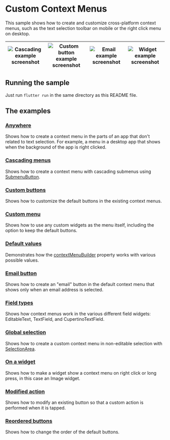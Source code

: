 # Custom Context Menus

This sample shows how to create and customize cross-platform context menus,
such as the text selection toolbar on mobile or the right click menu on desktop.

| ![Cascading example screenshot](https://raw.githubusercontent.com/flutter/samples/main/context_menus/screenshots/cascading.png) | ![Custom button example screenshot](https://raw.githubusercontent.com/flutter/samples/main/context_menus/screenshots/custom.png) | ![Email example screenshot](https://raw.githubusercontent.com/flutter/samples/main/context_menus/screenshots/email.png) | ![Widget example screenshot](https://raw.githubusercontent.com/flutter/samples/main/context_menus/screenshots/image.png) |
| --- | --- | --- | --- |

## Running the sample

Just run `flutter run` in the same directory as this README file.

## The examples

### [Anywhere](https://github.com/flutter/samples/blob/main/context_menus/lib/anywhere_page.dart)
Shows how to create a context menu in the parts of an app that don't related to
text selection.  For example, a menu in a desktop app that shows when the
background of the app is right clicked.

### [Cascading menus](https://github.com/flutter/samples/blob/main/context_menus/lib/cascading_menu_page.dart)
Shows how to create a context menu with cascading submenus using
[SubmenuButton](https://master-api.flutter.dev/flutter/material/SubmenuButton-class.html).

### [Custom buttons](https://github.com/flutter/samples/blob/main/context_menus/lib/custom_buttons_page.dart)
Shows how to customize the default buttons in the existing context menus.

### [Custom menu](https://github.com/flutter/samples/blob/main/context_menus/lib/custom_menu_page.dart)
Shows how to use any custom widgets as the menu itself, including the option to
keep the default buttons.

### [Default values](https://github.com/flutter/samples/blob/main/context_menus/lib/default_values_page.dart)
Demonstrates how the
[contextMenuBuilder](https://master-api.flutter.dev/flutter/material/TextField/contextMenuBuilder.html)
property works with various possible values.

### [Email button](https://github.com/flutter/samples/blob/main/context_menus/lib/email_button_page.dart)
Shows how to create an "email" button in the default context menu that shows
only when an email address is selected.

### [Field types](https://github.com/flutter/samples/blob/main/context_menus/lib/field_types_page.dart)
Shows how context menus work in the various different field widgets:
EditableText, TextField, and CupertinoTextField.

### [Global selection](https://github.com/flutter/samples/blob/main/context_menus/lib/global_selection_page.dart)
Shows how to create a custom context menu in non-editable selection with
[SelectionArea](https://master-api.flutter.dev/flutter/material/SelectionArea-class.html).

### [On a widget](https://github.com/flutter/samples/blob/main/context_menus/lib/image_page.dart)
Shows how to make a widget show a context menu on right click or long press, in
this case an Image widget.

### [Modified action](https://github.com/flutter/samples/blob/main/context_menus/lib/modified_action_page.dart)
Shows how to modify an existing button so that a custom action is performed when
it is tapped.

### [Reordered buttons](https://github.com/flutter/samples/blob/main/context_menus/lib/reordered_buttons_page.dart)
Shows how to change the order of the default buttons.

